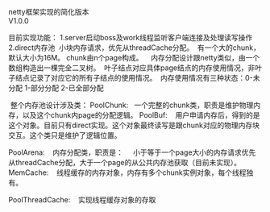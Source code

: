 netty框架实现的简化版本<br/>
V1.0.0

目前实现功能：
1.server启动boss及work线程监听客户端连接及处理读写操作
2.direct内存池
  小块内存请求，优先从threadCache分配。
  有一个大的chunk，默认大小为16M。
  chunk由n个page构成。
  
  内存分配设计跟netty类似，由一个数组构造出一棵完全二叉树。
  叶子结点对应具体page结点的内存使用情况，非叶子结点记录了对应它的所有子结点的使用情况。
  内存使用情况有三种状态：0-未分配 1-部分分配 2-已全部分配
  
  整个内存池设计涉及类：
  PoolChunk:
    一个完整的chunk类，职责是维护物理内存，以及这个chunk内page的分配逻辑。
  PoolBuf:
    用户申请内存后，得到的是这个对象。目前只有direct实现。这个对象最终读写是跟chunk对应的物理内存块交互。这个类只是维护了逻辑位置。
   
  PoolArena:
    内存分配类，职责是：
     小于等于一个page大小的内存请求优先从threadCache分配，大于一个page的从公共内存池获取（目前未实现）。
  MemCache:
    线程缓存的内存对象，内存有多个chunk实例对象，每个线程独有。
    
  PoolThreadCache:
    实现线程缓存对象的存取

